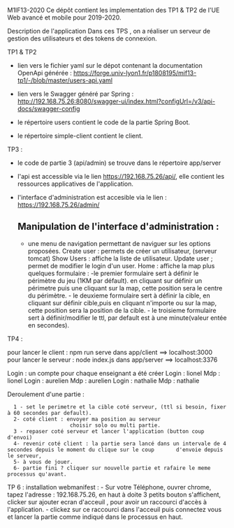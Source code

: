 M1IF13-2020
Ce dépôt contient les implementation des TP1 & TP2 de l'UE Web avancé et mobile pour 2019-2020.

Description de l'application
Dans ces TPS , on a réaliser un serveur de gestion des utilisateurs et des tokens de connexion.

TP1 & TP2

 - lien vers le fichier yaml sur le dépot contenant la documentation OpenApi générée :
    https://forge.univ-lyon1.fr/p1808195/mif13-tp1/-/blob/master/users-api.yaml

 - lien vers le Swagger généré par Spring : 
    http://192.168.75.26:8080/swagger-ui/index.html?configUrl=/v3/api-docs/swagger-config

 - le répertoire users contient le code de la partie Spring Boot.

 - le répertoire simple-client contient le client.

TP3 : 

 - le code de partie 3 (api/admin) se trouve dans le répertoire app/server
 - l'api est accessible via le lien https://192.168.75.26/api/, elle contient les ressources applicatives de l'application.
 - l'interface d'administration est accesible via le lien : https://192.168.75.26/admin/

   Manipulation de l'interface d'administration :
   ----------------------------------------------
   - une menu de navigation permettant de naviguer sur les options proposées.
      Create user : permets de créer un utilisateur, (serveur tomcat)
      Show Users :  affiche la liste de utilisateur.
      Update user ; permet de modifier le login d'un user.
      Home : affiche la map plus quelques formulaire : 
         -le premier formulaire sert à définir le périmètre du jeu (1KM par défault). en cliquant sur définir un périmetre puis une cliquant sur la map, cette position sera le centre du périmètre.
         - le deuxieme formulaire sert à définir la cible, en cliquant sur définir cible,puis en cliquant n'importe ou sur la map, cette position sera la position de la cible.
         - le troisieme formulaire sert à définir/modifier le ttl, par default est à une minute(valeur entée en secondes).

TP4 :

pour lancer le client : npm run serve dans app/client ==> localhost:3000
pour lancer le serveur : node index.js dans app/server ==> localhost:3376

Login : 
un compte pour chaque enseignant a été créer
   Login : lionel  Mdp : lionel
   Login : aurelien Mdp : aurelien
   Login : nathalie Mdp : nathalie

Deroulement d'une partie : 

      1 - set le perimetre et la cible coté serveur, (ttl si besoin, fixer à 60 secondes par default).
      2- coté client : envoyer ma position au serveur
                        choisir solo ou multi partie.
      3 - repaser coté serveur et lancer l'application (button coup d'envoi)
      4- revenir coté client : la partie sera lancé dans un intervale de 4 secondes depuis le moment du clique sur le coup       d'envoie depuis le serveur, 
      5- à vous de jouer.
      6- partie fini ? cliquer sur nouvelle partie et rafaire le meme processus qu'avant.

TP 6 : 
   installation webmanifest : 
      - Sur votre Téléphone, ouvrer chrome, tapez l'adresse : 192.168.75.26, en haut à doite 3 petits bouton s'affichent, clicker sur ajouter ecran d'acceuil , pour avoir un raccourci d'accès à l'application.
      - clickez sur ce raccourci dans l'acceuil puis connectez vous et lancer la partie comme indiqué dans le processus en haut.
